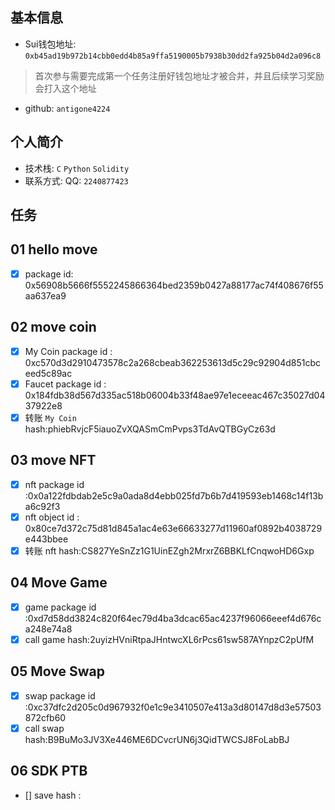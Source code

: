 ## 基本信息
- Sui钱包地址: `0xb45ad19b972b14cbb0edd4b85a9ffa5190005b7938b30dd2fa925b04d2a096c8`
> 首次参与需要完成第一个任务注册好钱包地址才被合并，并且后续学习奖励会打入这个地址
- github: `antigone4224`

## 个人简介
- 技术栈: `C` `Python` `Solidity`
- 联系方式: QQ: `2240877423` 

## 任务

##   01 hello move  
- [x] package id: 0x56908b5666f5552245866364bed2359b0427a88177ac74f408676f55aa637ea9

##   02 move coin
- [x] My Coin package id : 0xc570d3d2910473578c2a268cbeab362253613d5c29c92904d851cbceed5c89ac
- [x] Faucet package id : 0x184fdb38d567d335ac518b06004b33f48ae97e1eceeac467c35027d0437922e8
- [x]  转账 `My Coin` hash:phiebRvjcF5iauoZvXQASmCmPvps3TdAvQTBGyCz63d

##   03 move NFT
- [x] nft package id :0x0a122fdbdab2e5c9a0ada8d4ebb025fd7b6b7d419593eb1468c14f13ba6c92f3
- [x]  nft object id : 0x80ce7d372c75d81d845a1ac4e63e66633277d11960af0892b4038729e443bbee
- [x] 转账 nft  hash:CS827YeSnZz1G1UinEZgh2MrxrZ6BBKLfCnqwoHD6Gxp

##   04 Move Game
- [x]  game package id :0xd7d58dd3824c820f64ec79d4ba3dcac65ac4237f96066eeef4d676ca248e74a8
- [x]  call game hash:2uyizHVniRtpaJHntwcXL6rPcs61sw587AYnpzC2pUfM

##   05 Move Swap
- [x]  swap package id :0xc37dfc2d205c0d967932f0e1c9e3410507e413a3d80147d8d3e57503872cfb60
- [x]  call swap hash:B9BuMo3JV3Xe446ME6DCvcrUN6j3QidTWCSJ8FoLabBJ

##   06 SDK PTB
- [] save hash :
